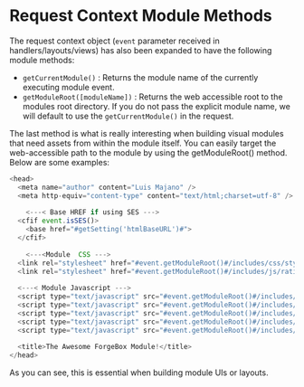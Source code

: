 # Request Context Module Methods

The request context object (`event` parameter received in handlers/layouts/views) has also been expanded to have the following module methods:

* `getCurrentModule()` : Returns the module name of the currently executing module event.
* `getModuleRoot([moduleName])` : Returns the web accessible root to the modules root directory. If you do not pass the explicit module name, we will default to use the `getCurrentModule()` in the request.

The last method is what is really interesting when building visual modules that need assets from within the module itself. You can easily target the web-accessible path to the module by using the getModuleRoot() method. Below are some examples:

```js
<head>
  <meta name="author" content="Luis Majano" />
  <meta http-equiv="content-type" content="text/html;charset=utf-8" />
    
    <---< Base HREF if using SES --->
  <cfif event.isSES()>
    <base href="#getSetting('htmlBaseURL')#">
  </cfif>
  
    <---<Module  CSS --->
  <link rel="stylesheet" href="#event.getModuleRoot()#/includes/css/style.css" type="text/css" />
  <link rel="stylesheet" href="#event.getModuleRoot()#/includes/js/ratings/jquery.ratings.css" type="text/css" />
    
  <---< Module Javascript --->
  <script type="text/javascript" src="#event.getModuleRoot()#/includes/js/jquery-latest.pack.js"></script>
  <script type="text/javascript" src="#event.getModuleRoot()#/includes/js/forgebox.js"></script>
  <script type="text/javascript" src="#event.getModuleRoot()#/includes/js/jquery.simplemodal-latest.min.js"></script>
  <script type="text/javascript" src="#event.getModuleRoot()#/includes/js/jquery.uidivfilter.js"></script>
  <script type="text/javascript" src="#event.getModuleRoot()#/includes/js/ratings/jquery.ratings.pack.js"></script>
    
  <title>The Awesome ForgeBox Module!</title>
</head>
```

As you can see, this is essential when building module UIs or layouts.

